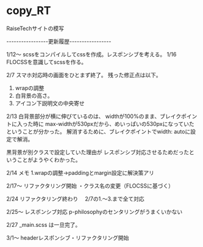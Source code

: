 # copy_RT
RaiseTechサイトの模写



-----------------更新履歴-----------------

1/12～  scssをコンパイルしてcssを作成。レスポンシブを考える。
1/16    FLOCSSを意識してscssを作る。

2/7     スマホ対応時の画面をひとまず終了。
残った修正点は以下。
1. wrapの調整
2. 白背景の高さ。
3. アイコン下説明文の中央寄せ

2/13
白背景部分が横に伸びているのは、
widthが100%のまま、ブレイクポイントに入った時に
max-widthが530pxだから、めいっぱいの530pxになっていたということが分かった。
解消するために、ブレイクポイントでwidth: autoに設定で解消。

黒背景が別クラスで設定していた理由が
レスポンシブ対応させるためだったということがようやくわかった。

2/14    メモ
1.wrapの調整→paddingとmargin設定に解決策アリ

2/17～  リファクタリング開始
・クラス名の変更（FLOCSSに基づく）

2/24 リファクタリング終わり
　2/7の1.～3.まで全て対応

2/25～ レスポンシブ対応
p-philosophyのセンタリングがうまくいかない

2/27 _main.scss は一旦完了。

3/1～ headerレスポンシブ・リファクタリング開始